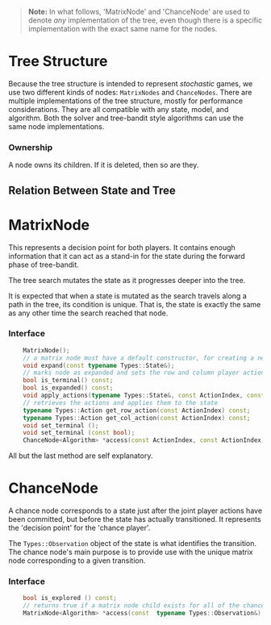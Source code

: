 
> **Note:** In what follows, 'MatrixNode' and 'ChanceNode' are used to denote *any* implementation of the tree, even though there is a specific implementation with the exact same name for the nodes. 

# Tree Structure

Because the tree structure is intended to represent *stochastic* games, we use two different kinds of nodes: `MatrixNodes` and `ChanceNodes`.
There are multiple implementations of the tree structure, mostly for performance considerations. They are all compatible with any state, model, and algorithm. Both the solver and tree-bandit style algorithms can use the same node implementations.

### Ownership

A node owns its children. If it is deleted, then so are they.

## Relation Between State and Tree

# MatrixNode

This represents a decision point for both players. It contains enough information that it can act as a stand-in for the state during the forward phase of tree-bandit.

The tree search mutates the state as it progresses deeper into the tree.

It is expected that when a state is mutated as the search travels along a path in the tree, its condition is unique. That is, the state is exactly the same as any other time the search reached that node.

### Interface

```cpp
	MatrixNode();
	// a matrix node must have a default constructor, for creating a new root
	void expand(const typename Types::State&);
	// marks node as expanded and sets the row and column player actions
	bool is_terminal() const;
	bool is_expanded() const;
	void apply_actions(typename Types::State&, const ActionIndex, const ActionIndex) const;
	// retrieves the actions and applies them to the state
	typename Types::Action get_row_action(const ActionIndex) const;
	typename Types::Action get_col_action(const ActionIndex) const;
	void set_terminal ();
	void set_terminal (const bool);
	ChanceNode<Algorithm> *access(const ActionIndex, const ActionIndex);
```

All but the last method are self explanatory. 

# ChanceNode

A chance node corresponds to a state just after the joint player actions have been committed, but before the state has actually transitioned. It represents the 'decision point' for the 'chance player'.

The `Types::Observation` object of the state is what identifies the transition. The chance node's main purpose is to provide use with the unique matrix node corresponding to a given transition.  

### Interface

```cpp
	bool is_explored () const;
	// returns true if a matrix node child exists for all of the chance player's actions 
	MatrixNode<Algorithm> *access(const  typename Types::Observation&);
```
